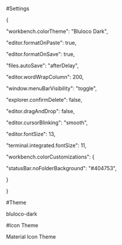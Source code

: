 #Settings

{

"workbench.colorTheme": "Bluloco Dark",

"editor.formatOnPaste": true,

"editor.formatOnSave": true,

"files.autoSave": "afterDelay",

"editor.wordWrapColumn": 200,

"window.menuBarVisibility": "toggle",

"explorer.confirmDelete": false,

"editor.dragAndDrop": false,

"editor.cursorBlinking": "smooth",

"editor.fontSize": 13,

"terminal.integrated.fontSize": 11,

"workbench.colorCustomizations": {

"statusBar.noFolderBackground": "#404753",

}

}

#Theme

bluloco-dark

#Icon Theme

Material Icon Theme
